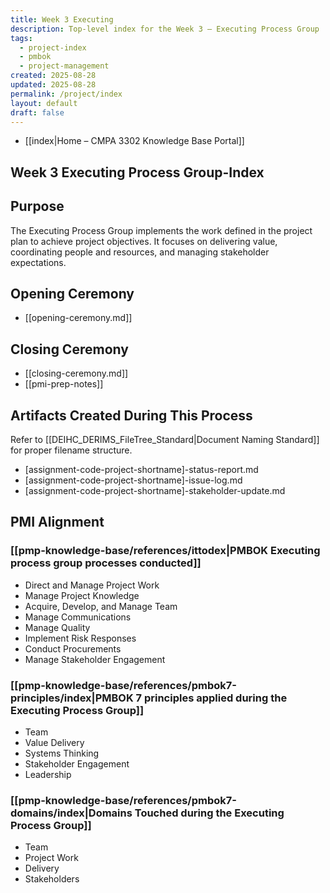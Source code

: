 ```yaml
---
title: Week 3 Executing
description: Top-level index for the Week 3 – Executing Process Group
tags:
  - project-index
  - pmbok
  - project-management
created: 2025-08-28
updated: 2025-08-28
permalink: /project/index
layout: default
draft: false
---
```

- [[index|Home – CMPA 3302 Knowledge Base Portal]]
## Week 3 Executing Process Group-Index

## Purpose
The Executing Process Group implements the work defined in the project plan to achieve project objectives. It focuses on delivering value, coordinating people and resources, and managing stakeholder expectations.

## Opening Ceremony
- [[opening-ceremony.md]]

## Closing Ceremony
- [[closing-ceremony.md]]
- [[pmi-prep-notes]]

## Artifacts Created During This Process
Refer to [[DEIHC_DERIMS_FileTree_Standard|Document Naming Standard]] for proper filename structure.

- [assignment-code-project-shortname]-status-report.md
- [assignment-code-project-shortname]-issue-log.md
- [assignment-code-project-shortname]-stakeholder-update.md

## PMI Alignment

### [[pmp-knowledge-base/references/ittodex|PMBOK Executing process group processes conducted]]
- Direct and Manage Project Work
- Manage Project Knowledge
- Acquire, Develop, and Manage Team
- Manage Communications
- Manage Quality
- Implement Risk Responses
- Conduct Procurements
- Manage Stakeholder Engagement

### [[pmp-knowledge-base/references/pmbok7-principles/index|PMBOK 7 principles applied during the Executing Process Group]]
- Team  
- Value Delivery  
- Systems Thinking  
- Stakeholder Engagement  
- Leadership  

### [[pmp-knowledge-base/references/pmbok7-domains/index|Domains Touched during the Executing Process Group]]
- Team  
- Project Work  
- Delivery  
- Stakeholders
